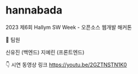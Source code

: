 # hannabada
2023 제6회 Hallym SW Week - 오픈소스 웹개발 해커톤


📍 팀원

신유진 (백엔드)
지예린 (프론트엔드)


👇 시연 동영상 링크
https://youtu.be/2GZTNSTN1K0
